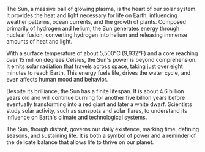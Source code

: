 The Sun, a massive ball of glowing plasma, is the heart of our solar system. It provides the heat and light necessary for life on Earth, influencing weather patterns, ocean currents, and the growth of plants. Composed primarily of hydrogen and helium, the Sun generates energy through nuclear fusion, converting hydrogen into helium and releasing immense amounts of heat and light.  

With a surface temperature of about 5,500°C (9,932°F) and a core reaching over 15 million degrees Celsius, the Sun's power is beyond comprehension. It emits solar radiation that travels across space, taking just over eight minutes to reach Earth. This energy fuels life, drives the water cycle, and even affects human mood and behavior.  

Despite its brilliance, the Sun has a finite lifespan. It is about 4.6 billion years old and will continue burning for another five billion years before eventually transforming into a red giant and later a white dwarf. Scientists study solar activity, such as sunspots and solar flares, to understand its influence on Earth's climate and technological systems.  

The Sun, though distant, governs our daily existence, marking time, defining seasons, and sustaining life. It is both a symbol of power and a reminder of the delicate balance that allows life to thrive on our planet.  

